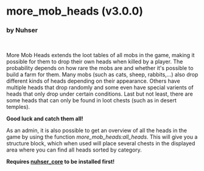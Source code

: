 # more_mob_heads (v3.0.0)
### by Nuhser
<br>

More Mob Heads extends the loot tables of all mobs in the game, making it possible for them to drop their own heads when killed by a player. The probability depends on how rare the mobs are and whether it's possible to build a farm for them. Many mobs (such as cats, sheep, rabbits,...) also drop different kinds of heads depending on their appearance. Others have multiple heads that drop randomly and some even have special varients of heads that only drop under certain conditions. Last but not least, there are some heads that can only be found in loot chests (such as in desert temples).

**Good luck and catch them all!**

As an admin, it is also possible to get an overview of all the heads in the game by using the function *more_mob_heads:all_heads*. This will give you a structure block, which when used will place several chests in the displayed area where you can find all heads sorted by category.

**Requires [nuhser_core](https://github.com/Nuhser/nuhser_core "Nuhser_Core") to be installed first!**
